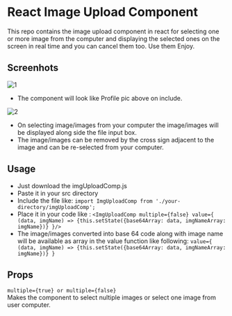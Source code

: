 
# React Image Upload Component
This repo contains the image upload component in react for selecting one or more image from the computer and displaying the selected ones on the screen in real time and you can cancel them too. Use them Enjoy.

## Screenhots
![1](https://user-images.githubusercontent.com/20178869/36057992-f975d19e-0e3c-11e8-9d7b-9dc691f9e30a.PNG)
- The component will look like Profile pic above on include.

![2](https://user-images.githubusercontent.com/20178869/36057993-00487b16-0e3d-11e8-9529-7dc73123a222.PNG)
- On selecting image/images from your computer the image/images will be displayed along side the file input box.
- The image/images can be removed by the cross sign adjacent to the image and can be re-selected from your computer.

## Usage

- Just download the imgUploadComp.js  
- Paste it in your src directory  
- Include the file  like: ```import ImgUploadComp from './your-directory/imgUploadComp';```
- Place it in your code like :
```<ImgUploadComp multiple={false} value={ (data, imgName) => {this.setState({base64Array: data, imgNameArray: imgName})} }/>```
- The image/images converted into base 64 code along with image name will be available as array in the value function like following:
```value={ (data, imgName) => {this.setState({base64Array: data, imgNameArray: imgName})} }```  

## Props  
```multiple={true} or multiple={false}```  
Makes the component to select nultiple images or select one image from user computer.   
